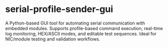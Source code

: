 # serial-profile-sender-gui
A Python-based GUI tool for automating serial communication with embedded modules. Supports profile-based command execution, real-time log monitoring, HEX/ASCII modes, and editable test sequences. Ideal for NIC/module testing and validation workflows.
